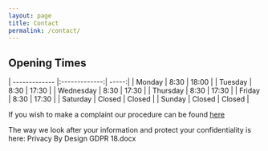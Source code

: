 ```yaml
---
layout: page
title: Contact
permalink: /contact/
---
```

## Opening Times

| ------------- |:-------------:| -----:|
| Monday      | 8:30 | 18:00 |
| Tuesday      | 8:30      |   17:30 |
| Wednesday | 8:30      |    17:30 |
| Thursday | 8:30     |    17:30 |
| Friday | 8:30     |    17:30 |
| Saturday | Closed     |    Closed |
| Sunday | Closed | Closed |

If you wish to make a complaint our procedure can be found [here](complaints)

The way we look after your information and protect your confidentiality is here: Privacy By Design GDPR 18.docx
